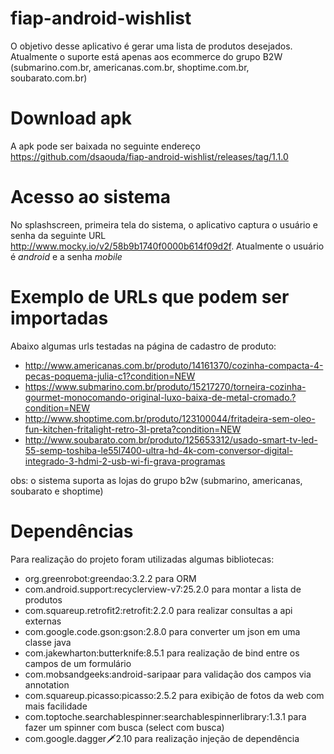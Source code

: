 # fiap-android-wishlist

O objetivo desse aplicativo é gerar uma lista de produtos desejados. Atualmente o suporte está apenas aos ecommerce do grupo B2W (submarino.com.br, americanas.com.br, shoptime.com.br, soubarato.com.br)

# Download apk

A apk pode ser baixada no seguinte endereço https://github.com/dsaouda/fiap-android-wishlist/releases/tag/1.1.0

# Acesso ao sistema

No splashscreen, primeira tela do sistema, o aplicativo captura o usuário e senha da seguinte URL http://www.mocky.io/v2/58b9b1740f0000b614f09d2f.
Atualmente o usuário é *android* e a senha *mobile*

# Exemplo de URLs que podem ser importadas

Abaixo algumas urls testadas na página de cadastro de produto:

 - http://www.americanas.com.br/produto/14161370/cozinha-compacta-4-pecas-poquema-julia-c1?condition=NEW
 - https://www.submarino.com.br/produto/15217270/torneira-cozinha-gourmet-monocomando-original-luxo-baixa-de-metal-cromado.?condition=NEW
 - http://www.shoptime.com.br/produto/123100044/fritadeira-sem-oleo-fun-kitchen-fritalight-retro-3l-preta?condition=NEW
 - http://www.soubarato.com.br/produto/125653312/usado-smart-tv-led-55-semp-toshiba-le55l7400-ultra-hd-4k-com-conversor-digital-integrado-3-hdmi-2-usb-wi-fi-grava-programas

obs: o sistema suporta as lojas do grupo b2w (submarino, americanas, soubarato e shoptime)

# Dependências

Para realização do projeto foram utilizadas algumas bibliotecas:

 - org.greenrobot:greendao:3.2.2 para ORM
 - com.android.support:recyclerview-v7:25.2.0 para montar a lista de produtos
 - com.squareup.retrofit2:retrofit:2.2.0 para realizar consultas a api externas
 - com.google.code.gson:gson:2.8.0 para converter um json em uma classe java
 - com.jakewharton:butterknife:8.5.1 para realização de bind entre os campos de um formulário
 - com.mobsandgeeks:android-saripaar para validação dos campos via annotation
 - com.squareup.picasso:picasso:2.5.2 para exibição de fotos da web com mais facilidade
 - com.toptoche.searchablespinner:searchablespinnerlibrary:1.3.1 para fazer um spinner com busca (select com busca)
 - com.google.dagger:dagger:2.10 para realização injeção de dependência


